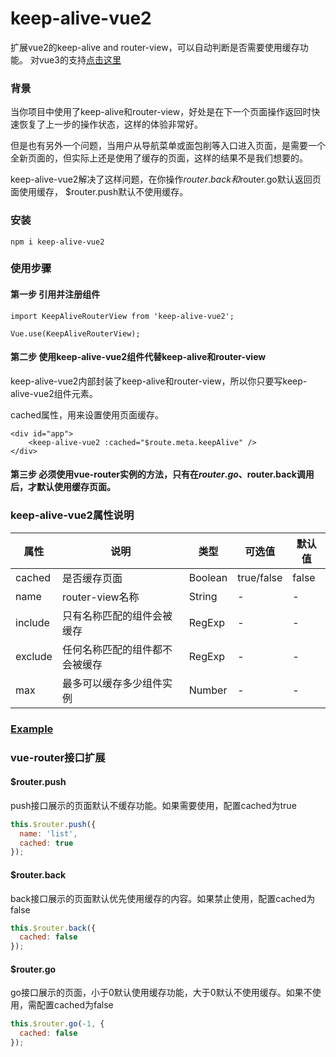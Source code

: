 # keep-alive-vue2
扩展vue2的keep-alive and router-view，可以自动判断是否需要使用缓存功能。
对vue3的支持[点击这里](https://github.com/deep-fish-pixel/router-view-keep-alive)

### 背景

当你项目中使用了keep-alive和router-view，好处是在下一个页面操作返回时快速恢复了上一步的操作状态，这样的体验非常好。

但是也有另外一个问题，当用户从导航菜单或面包削等入口进入页面，是需要一个全新页面的，但实际上还是使用了缓存的页面，这样的结果不是我们想要的。

keep-alive-vue2解决了这样问题，在你操作$router.back和$router.go默认返回页面使用缓存，
$router.push默认不使用缓存。

### 安装

```npm i keep-alive-vue2```

### 使用步骤

#### 第一步 引用并注册组件

```
import KeepAliveRouterView from 'keep-alive-vue2';

Vue.use(KeepAliveRouterView);
```

#### 第二步 使用keep-alive-vue2组件代替keep-alive和router-view

keep-alive-vue2内部封装了keep-alive和router-view，所以你只要写keep-alive-vue2组件元素。

cached属性，用来设置使用页面缓存。

```
<div id="app">
    <keep-alive-vue2 :cached="$route.meta.keepAlive" />
</div>
```

#### 第三步 必须使用vue-router实例的方法，只有在$router.go、$router.back调用后，才默认使用缓存页面。

### keep-alive-vue2属性说明

| 属性 | 说明              | 类型 | 可选值 | 默认值   |
| --- |-----------------| --- | --- |-------|
| cached | 是否缓存页面         | Boolean  | true/false | false |
| name | router-view名称   | String  | - | -     |
| include | 只有名称匹配的组件会被缓存   | RegExp  | - | -     |
| exclude | 任何名称匹配的组件都不会被缓存 | RegExp  | - | -     |
| max | 最多可以缓存多少组件实例    | Number  | - | -     |

### [Example](https://codesandbox.io/s/vue2-route-view-keep-alive-0i17y8)

### vue-router接口扩展

#### $router.push
push接口展示的页面默认不缓存功能。如果需要使用，配置cached为true
```javascript
this.$router.push({
  name: 'list',
  cached: true
});
```
#### $router.back
back接口展示的页面默认优先使用缓存的内容。如果禁止使用，配置cached为false
```javascript
this.$router.back({
  cached: false
});
```

#### $router.go
go接口展示的页面，小于0默认使用缓存功能，大于0默认不使用缓存。如果不使用，需配置cached为false
```javascript
this.$router.go(-1, {
  cached: false
});
```
